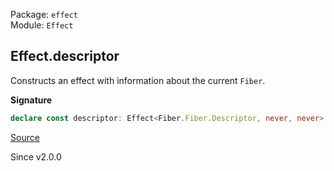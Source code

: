 Package: `effect`<br />
Module: `Effect`<br />

## Effect.descriptor

Constructs an effect with information about the current `Fiber`.

**Signature**

```ts
declare const descriptor: Effect<Fiber.Fiber.Descriptor, never, never>
```

[Source](https://github.com/Effect-TS/effect/tree/main/packages/effect/src/Effect.ts#L6009)

Since v2.0.0